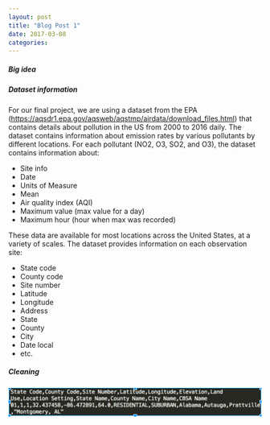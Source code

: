 ```yaml
---
layout: post
title: "Blog Post 1"
date: 2017-03-08
categories:
---
```

##### Big idea

##### Dataset information

For our final project, we are using a dataset from the EPA (https://aqsdr1.epa.gov/aqsweb/aqstmp/airdata/download_files.html) that contains details about pollution in the US from 2000 to 2016 daily. The dataset contains information about emission rates by various pollutants by different locations. For each pollutant (NO2, O3, SO2, and O3), the dataset contains information about:
- Site info
- Date
- Units of Measure
- Mean
- Air quality index (AQI)
- Maximum value (max value for a day)
- Maximum hour (hour when max was recorded)

These data are available for most locations across the United States, at a variety of scales. The dataset provides information on each observation site:
- State code
- County code
- Site number
- Latitude
- Longitude
- Address
- State
- County
- City
- Date local
- etc.


##### Cleaning

![Step 1](/images/first.png "Step 1")

